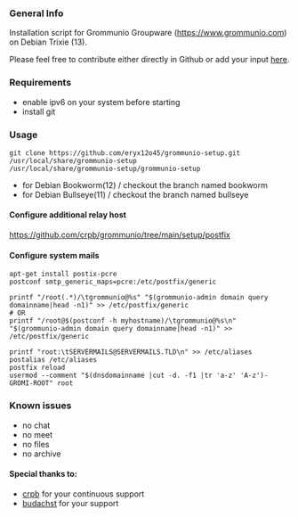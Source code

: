 ### General Info
Installation script for Grommunio Groupware (https://www.grommunio.com) on Debian Trixie (13).

Please feel free to contribute either directly in Github or add your input [here](https://community.grommunio.com/d/2325-debian-trixie-13).

### Requirements
* enable ipv6 on your system before starting
* install git

### Usage

```
git clone https://github.com/eryx12o45/grommunio-setup.git /usr/local/share/grommunio-setup
/usr/local/share/grommunio-setup/grommunio-setup
```
* for Debian Bookworm(12) / checkout the branch named bookworm
* for Debian Bullseye(11) / checkout the branch named bullseye

#### Configure additional relay host
https://github.com/crpb/grommunio/tree/main/setup/postfix

#### Configure system mails
```
apt-get install postix-pcre
postconf smtp_generic_maps=pcre:/etc/postfix/generic

printf "/root(.*)/\tgrommunio@%s" "$(grommunio-admin domain query domainname|head -n1)" >> /etc/postfix/generic
# OR
printf "/root@$(postconf -h myhostname)/\tgrommunio@%s\n" "$(grommunio-admin domain query domainname|head -n1)" >> /etc/postfix/generic

printf "root:\tSERVERMAILS@SERVERMAILS.TLD\n" >> /etc/aliases
postalias /etc/aliases
postfix reload
usermod --comment "$(dnsdomainname |cut -d. -f1 |tr 'a-z' 'A-z')-GROMI-ROOT" root
```

### Known issues
* no chat
* no meet
* no files
* no archive

#### Special thanks to:
* [crpb](https://github.com/crpb) for your continuous support
* [budachst](https://github.com/budachst) for your support
